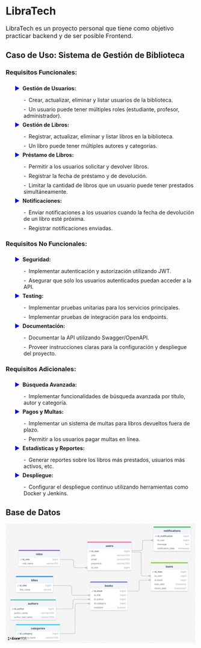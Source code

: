 <style>
.first-level{
    font-weight: bold; 
    font-size: 14px; 
    list-style: none;
}

.first-level::before{
    content: "►";
    color: blue;
    display: inline-block;
    width: 1em;
    margin-right: 0.5em;
    margin-top: 0.5em;
}

.second-level {
    list-style: none;
    margin-top: 0.5rem;
}

.second-level::before {
    content: "-";
    margin-right: 0.5em;
}
</style>

<h1>LibraTech</h1>

<p style="font-size: 16px;">LibraTech es un proyecto personal que tiene como objetivo practicar backend y de ser posible Frontend.</p>

<h2>Caso de Uso: Sistema de Gestión de Biblioteca</h2>

<h3>Requisitos Funcionales:</h3>

<ul>
    <li class="first-level">Gestión de Usuarios:</li>
    <ul>
        <li class="second-level">Crear, actualizar, eliminar y listar usuarios de la biblioteca.</li>
        <li class="second-level">Un usuario puede tener múltiples roles (estudiante, profesor, administrador).</li>
    </ul>
    <li class="first-level">Gestión de Libros:</li>
    <ul>
        <li class="second-level">Registrar, actualizar, eliminar y listar libros en la biblioteca.</li>
        <li class="second-level">Un libro puede tener múltiples autores y categorías.</li>
    </ul>
    <li class="first-level">Préstamo de Libros:</li>
    <ul>
        <li class="second-level">Permitir a los usuarios solicitar y devolver libros.</li>
        <li class="second-level">Registrar la fecha de préstamo y de devolución.</li>
        <li class="second-level">Limitar la cantidad de libros que un usuario puede tener prestados simultáneamente.</li>
    </ul>
    <li class="first-level">Notificaciones:</li>
    <ul>
        <li class="second-level">Enviar notificaciones a los usuarios cuando la fecha de devolución de un libro esté próxima.</li>
        <li class="second-level">Registrar notificaciones enviadas.</li>
    </ul>
</ul>

<h3>Requisitos No Funcionales:</h3>
<ul>
    <li class="first-level">Seguridad:</li>
    <ul>
        <li class="second-level">Implementar autenticación y autorización utilizando JWT.</li>
        <li class="second-level">Asegurar que solo los usuarios autenticados puedan acceder a la API.</li>
    </ul>
    <li class="first-level">Testing:</li>
    <ul>
        <li class="second-level">Implementar pruebas unitarias para los servicios principales.</li>
        <li class="second-level">Implementar pruebas de integración para los endpoints.</li>
    </ul>
    <li class="first-level">Documentación:</li>
    <ul>
        <li class="second-level">Documentar la API utilizando Swagger/OpenAPI.</li>
        <li class="second-level">Proveer instrucciones claras para la configuración y despliegue del proyecto.</li>
    </ul>
</ul>

<h3>Requisitos Adicionales:</h3>
<ul>
    <li class="first-level">Búsqueda Avanzada:</li>
    <ul>
        <li class="second-level">Implementar funcionalidades de búsqueda avanzada por título, autor y categoría.</li>
    </ul>
    <li class="first-level">Pagos y Multas:</li>
    <ul>
        <li class="second-level">Implementar un sistema de multas para libros devueltos fuera de plazo.</li>
        <li class="second-level">Permitir a los usuarios pagar multas en línea.</li>
    </ul>
    <li class="first-level">Estadísticas y Reportes:</li>
    <ul>
        <li class="second-level">Generar reportes sobre los libros más prestados, usuarios más activos, etc.</li>
    </ul>
    <li class="first-level">Despliegue:</li>
    <ul>
        <li class="second-level">Configurar el despliegue continuo utilizando herramientas como Docker y Jenkins.</li>
    </ul>
</ul>
<h2>Base de Datos</h2>
<img src="assets/Diagrama BD.png" alt="Imagen de la Base de Datos">